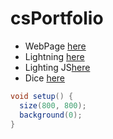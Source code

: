 # csPortfolio

* WebPage [here]()
* Lightning [here]()
* Lighting JS[here]()
* Dice [here]()

```Java
void setup() {
  size(800, 800);
  background(0);
}
```
